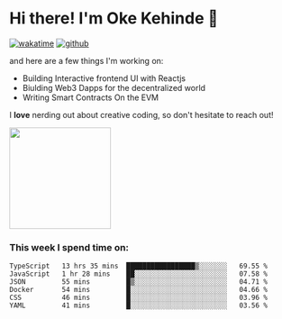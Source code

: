 # Hi there! I'm Oke Kehinde :cowboy_hat_face:

[![wakatime](https://wakatime.com/badge/user/5f3f42a0-7b4f-4c4b-b2da-012c5ac2fa62.svg)](https://wakatime.com/@5f3f42a0-7b4f-4c4b-b2da-012c5ac2fa62)
[![github](https://img.shields.io/github/followers/okeken?logo=github&style=plastic)](https://github.com/okeken?tab=followers)

and here are a few things I'm working on:

- Building Interactive frontend UI with Reactjs
- Biulding Web3 Dapps for the decentralized world
- Writing Smart Contracts On the EVM

I **love** nerding out about creative coding, so don't hesitate to reach out!


<img height="180em" src="https://github-readme-stats.vercel.app/api?username=okeken&show_icons=true&hide_border=true&&count_private=true&include_all_commits=true" />

### This week I spend time on:

<!--START_SECTION:waka-->

```text
TypeScript   13 hrs 35 mins  █████████████████▒░░░░░░░   69.55 %
JavaScript   1 hr 28 mins    ██░░░░░░░░░░░░░░░░░░░░░░░   07.58 %
JSON         55 mins         █▒░░░░░░░░░░░░░░░░░░░░░░░   04.71 %
Docker       54 mins         █░░░░░░░░░░░░░░░░░░░░░░░░   04.66 %
CSS          46 mins         █░░░░░░░░░░░░░░░░░░░░░░░░   03.96 %
YAML         41 mins         █░░░░░░░░░░░░░░░░░░░░░░░░   03.56 %
```

<!--END_SECTION:waka-->
